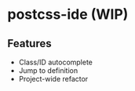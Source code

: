 postcss-ide (WIP)
==================================

## Features

* Class/ID autocomplete
* Jump to definition
* Project-wide refactor
